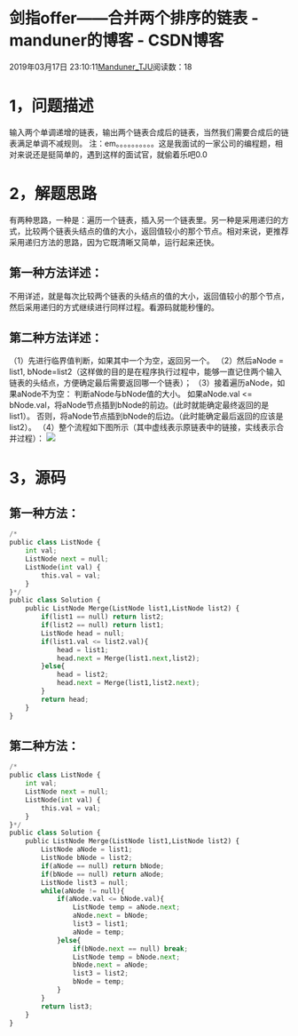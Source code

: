 
# 剑指offer——合并两个排序的链表 - manduner的博客 - CSDN博客


2019年03月17日 23:10:11[Manduner_TJU](https://me.csdn.net/manduner)阅读数：18


# 1，问题描述
输入两个单调递增的链表，输出两个链表合成后的链表，当然我们需要合成后的链表满足单调不减规则。
注：em。。。。。。。。。。这是我面试的一家公司的编程题，相对来说还是挺简单的，遇到这样的面试官，就偷着乐吧0.0
# 2，解题思路
有两种思路，一种是：遍历一个链表，插入另一个链表里。另一种是采用递归的方式，比较两个链表头结点的值的大小，返回值较小的那个节点。相对来说，更推荐采用递归方法的思路，因为它既清晰又简单，运行起来还快。
## 第一种方法详述：
不用详述，就是每次比较两个链表的头结点的值的大小，返回值较小的那个节点，然后采用递归的方式继续进行同样过程。看源码就能秒懂的。
## 第二种方法详述：
（1）先进行临界值判断，如果其中一个为空，返回另一个。
（2）然后aNode = list1, bNode=list2（这样做的目的是在程序执行过程中，能够一直记住两个输入链表的头结点，方便确定最后需要返回哪一个链表）；
（3）接着遍历aNode，如果aNode不为空：
判断aNode与bNode值的大小。
如果aNode.val <= bNode.val，将aNode节点插到bNode的前边。(此时就能确定最终返回的是list1）。
否则，将aNode节点插到bNode的后边。（此时能确定最后返回的应该是list2）。
（4）整个流程如下图所示（其中虚线表示原链表中的链接，实线表示合并过程）：
![](https://img-blog.csdnimg.cn/20190317225939433.png)
# 3，源码
## 第一种方法：
```python
/*
public class ListNode {
    int val;
    ListNode next = null;
    ListNode(int val) {
        this.val = val;
    }
}*/
public class Solution {
    public ListNode Merge(ListNode list1,ListNode list2) {
        if(list1 == null) return list2;
        if(list2 == null) return list1;
        ListNode head = null;
        if(list1.val <= list2.val){
            head = list1;
            head.next = Merge(list1.next,list2);
        }else{
            head = list2;
            head.next = Merge(list1,list2.next);
        }
        return head;
    }
}
```
## 第二种方法：
```python
/*
public class ListNode {
    int val;
    ListNode next = null;
    ListNode(int val) {
        this.val = val;
    }
}*/
public class Solution {
    public ListNode Merge(ListNode list1,ListNode list2) {
        ListNode aNode = list1;
        ListNode bNode = list2;
        if(aNode == null) return bNode;
        if(bNode == null) return aNode;
        ListNode list3 = null;
        while(aNode != null){
            if(aNode.val <= bNode.val){
                ListNode temp = aNode.next;
                aNode.next = bNode;
                list3 = list1;
                aNode = temp;
            }else{
                if(bNode.next == null) break;
                ListNode temp = bNode.next;
                bNode.next = aNode;
                list3 = list2;
                bNode = temp;
            }
        }
        return list3;
    }
}
```


